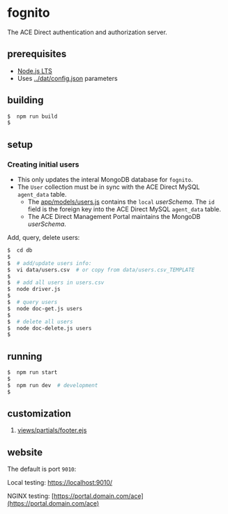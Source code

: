 # fognito

The ACE Direct authentication and authorization server.

## prerequisites

* [Node.js LTS](https://nodejs.org/en/)
* Uses [../dat/config.json](../dat/config.json) parameters

## building

```bash
$  npm run build
$
```

## setup

### Creating initial users

* This only updates the interal MongoDB database for `fognito`.
* The `User` collection must be in sync with the ACE Direct MySQL `agent_data` table.
  * The [app/models/users.js](app/models/user.js) contains the `local` _userSchema_. The `id` field is the foreign key into the ACE Direct MySQL `agent_data` table.
  * The ACE Direct Management Portal maintains the MongoDB _userSchema_.

Add, query, delete users:

```bash
$  cd db
$
$  # add/update users info:
$  vi data/users.csv  # or copy from data/users.csv_TEMPLATE
$
$  # add all users in users.csv
$  node driver.js
$
$  # query users
$  node doc-get.js users
$
$  # delete all users
$  node doc-delete.js users
$
```

## running

```bash
$  npm run start
$
$  npm run dev  # development
$
```

## customization

1. [views/partials/footer.ejs](views/partials/footer.ejs)

## website

The default is port `9010`:

Local testing:
[https://localhost:9010/](https://localhost:9010/)

NGINX testing:
[https://portal.domain.com/ace](https://portal.domain.com/ace)
